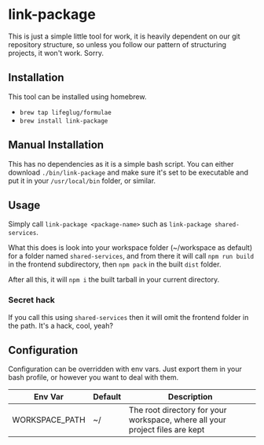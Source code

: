 # link-package

This is just a simple little tool for work, it is heavily dependent on our git repository structure, so unless you follow our pattern of structuring projects, it won't work. Sorry.

## Installation

This tool can be installed using homebrew.

* `brew tap lifeglug/formulae`
* `brew install link-package`

## Manual Installation

This has no dependencies as it is a simple bash script. You can either download `./bin/link-package` and make sure it's set to be executable and put it in your `/usr/local/bin` folder, or similar.

###

## Usage

Simply call `link-package <package-name>` such as `link-package shared-services`.

What this does is look into your workspace folder (~/workspace as default) for a folder named `shared-services`, and from there it will call `npm run build` in the frontend subdirectory, then `npm pack` in the built `dist` folder.

After all this, it will `npm i` the built tarball in your current directory.

### Secret hack

If you call this using `shared-services` then it will omit the frontend folder in the path. It's a hack, cool, yeah?

## Configuration

Configuration can be overridden with env vars. Just export them in your bash profile, or however you want to deal with them.

| Env Var        | Default     | Description                                                                  |
|----------------|-------------|------------------------------------------------------------------------------|
| WORKSPACE_PATH | ~/ | The root directory for your workspace, where all your project files are kept |



